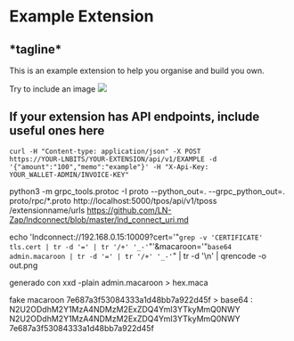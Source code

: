 <h1>Example Extension</h1>
<h2>*tagline*</h2>
This is an example extension to help you organise and build you own.

Try to include an image
<img src="https://i.imgur.com/9i4xcQB.png">


<h2>If your extension has API endpoints, include useful ones here</h2>

<code>curl -H "Content-type: application/json" -X POST https://YOUR-LNBITS/YOUR-EXTENSION/api/v1/EXAMPLE -d '{"amount":"100","memo":"example"}' -H "X-Api-Key: YOUR_WALLET-ADMIN/INVOICE-KEY"</code>


python3 -m grpc_tools.protoc -I proto --python_out=. --grpc_python_out=. proto/rpc/*.proto
http://localhost:5000/tpos/api/v1/tposs
/extensionname/urls
https://github.com/LN-Zap/lndconnect/blob/master/lnd_connect_uri.md

echo 'lndconnect://192.168.0.15:10009?cert='"`grep -v 'CERTIFICATE' tls.cert | tr -d '=' | tr '/+' '_-'`"'&macaroon='"`base64 admin.macaroon | tr -d '=' | tr '/+' '_-'`" | tr -d '\n' | qrencode -o out.png

generado con xxd -plain admin.macaroon  > hex.maca

fake macaroon
7e687a3f53084333a1d48bb7a922d45f > base64 : N2U2ODdhM2Y1MzA4NDMzM2ExZDQ4YmI3YTkyMmQ0NWY
N2U2ODdhM2Y1MzA4NDMzM2ExZDQ4YmI3YTkyMmQ0NWY
7e687a3f53084333a1d48bb7a922d45f